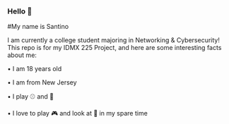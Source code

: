 ### Hello 👋

#My name is Santino

I am currently a college student majoring in Networking & Cybersecurity! This repo is for my IDMX 225 Project, and here are some interesting facts about me:

• I am 18 years old

• I am from New Jersey

• I play ⚾ and 🏀

• I love to play :video_game: and look at :car: in my spare time
